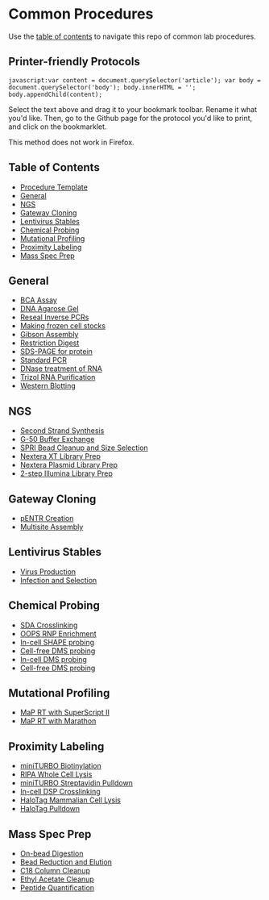 Common Procedures
================================================================================
Use the [table of contents](#table-of-contents) to navigate this repo of common lab procedures.

Printer-friendly Protocols
--------------------------------------------------------------------------------
``javascript:var content = document.querySelector('article'); var body = document.querySelector('body'); body.innerHTML = ''; body.appendChild(content);``

Select the text above and drag it to your bookmark toolbar. Rename it what
you'd like. Then, go to the Github page for the protocol you'd like to print,
and click on the bookmarklet.

This method does not work in Firefox.

Table of Contents
--------------------------------------------------------------------------------
* [Procedure Template](Procedure-Template.md)
* [General](#general)
* [NGS](#ngs)
* [Gateway Cloning](#gateway-cloning)
* [Lentivirus Stables](#lentivirus-stables)
* [Chemical Probing](#chemical-probing)
* [Mutational Profiling](#mutational-profiling)
* [Proximity Labeling](#proximity-labeling)
* [Mass Spec Prep](#mass-spec-prep)


General
--------------------------------------------------------------------------------
* [BCA Assay](./General/BCA-Assay.md)
* [DNA Agarose Gel](./General/DNA-Agarose-Gel.md)
* [Reseal Inverse PCRs](./General/Dpn1-Kinase-Ligate-Inv-PCR.md)
* [Making frozen cell stocks](./General/Freezing-Cells.md)
* [Gibson Assembly](./General/Gibson-Assembly.md)
* [Restriction Digest](./General/Restriction-Digest.md)
* [SDS-PAGE for protein](./General/SDS-PAGE-Protein.md)
* [Standard PCR](./General/Standard-PCR.md)
* [DNase treatment of RNA](./General/TURBO-DNase.md)
* [Trizol RNA Purification](./General/Trizol-RNA-Purification.md)
* [Western Blotting](./General/Western-Blotting.md)

NGS
--------------------------------------------------------------------------------
* [Second Strand Synthesis](./NGS/Second-Strand-Synthesis.md)
* [G-50 Buffer Exchange](./NGS/G-50-microspin.md)
* [SPRI Bead Cleanup and Size Selection](./NGS/SPRI-beads.md)
* [Nextera XT Library Prep](./NGS/Basic-Nextera-XT.md)
* [Nextera Plasmid Library Prep](./NGS/Nextera-plasmid-library.md)
* [2-step Illumina Library Prep](./NGS/Two-Step-PCR-Library.md)

Gateway Cloning
--------------------------------------------------------------------------------
* [pENTR Creation](./Gateway-Cloning/pDONR-BP-reaction.md)
* [Multisite Assembly](./Gateway-Cloning/Multisite-LR-reaction.md)

Lentivirus Stables
--------------------------------------------------------------------------------
* [Virus Production](./Lentivirus-Stables/virus-production-HEK293T.md)
* [Infection and Selection](./Lentivirus-Stables/Infection-and-Selection.md)

Chemical Probing
--------------------------------------------------------------------------------
* [SDA Crosslinking](./Chemical-Probing/SDA-Xlinking.md)
* [OOPS RNP Enrichment](./Chemical-Probing/OOPS-RNP.md)
* [In-cell SHAPE probing](./Chemical-Probing/In-Cell-SHAPE.md)
* [Cell-free DMS probing](./Chemical-Probing/Cell-free-SHAPE.md)
* [In-cell DMS probing](./Chemical-Probing/In-Cell-DMS.md)
* [Cell-free DMS probing](./Chemical-Probing/Cell-free-DMS.md)


Mutational Profiling
--------------------------------------------------------------------------------
* [MaP RT with SuperScript II](./Mutational-Profiling/MaP-RT-SSII.md)
* [MaP RT with Marathon](./Mutational-Profiling/MaP-RT-Marathon.md)


Proximity Labeling
--------------------------------------------------------------------------------
* [miniTURBO Biotinylation](./Proximity-Labeling/miniTurbo-biotinylation.md)
* [RIPA Whole Cell Lysis](./Proximity-Labeling/Whole-Cell-Lysis-RIPA.md)
* [miniTURBO Streptavidin Pulldown](./Proximity-Labeling/miniTurbo-Strep-Pulldown.md)
* [In-cell DSP Crosslinking](./Proximity-Labeling/In-Cell-DSP-Crosslinking.md)
* [HaloTag Mammalian Cell Lysis](./Proximity-Labeling/HaloTag-Mammalian-Lysis.md)
* [HaloTag Pulldown](./Proximity-Labeling/HaloTag-Pulldown.md)


Mass Spec Prep
--------------------------------------------------------------------------------
* [On-bead Digestion](./Mass-Spec-Prep/On-Bead-Digestion.md)
* [Bead Reduction and Elution](./Mass-Spec-Prep/Bead-Reduction-Elution.md)
* [C18 Column Cleanup](./Mass-Spec-Prep/C18-Column-Cleanup.md)
* [Ethyl Acetate Cleanup](./Mass-Spec-Prep/Ethyl-Acetate-Cleanup.md)
* [Peptide Quantification](./Mass-Spec-Prep/Peptide-Quant.md)

